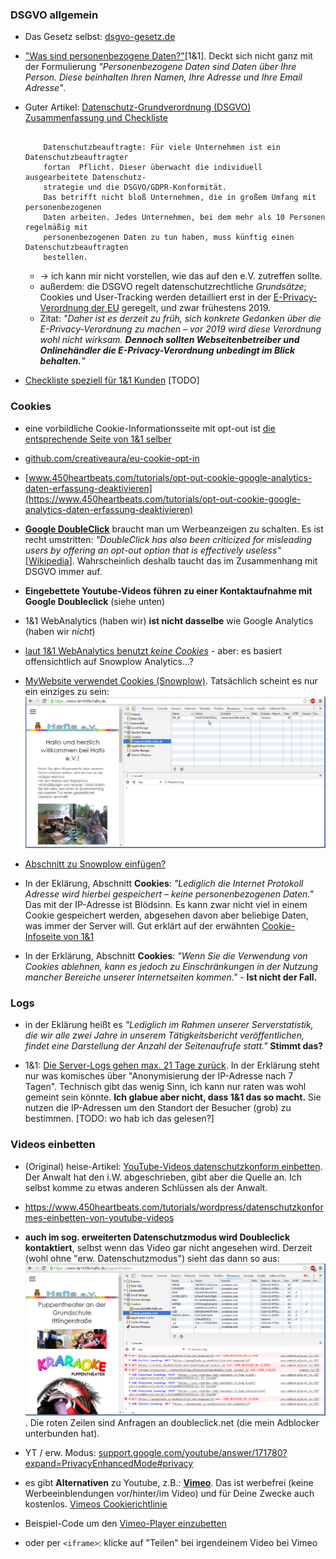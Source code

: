 ### DSGVO allgemein ###
  * Das Gesetz selbst: [dsgvo-gesetz.de](https://dsgvo-gesetz.de)

  * ["Was sind personenbezogene Daten?"](https://hosting.1und1.de/hilfe/datenschutz/allgemeineinformationen/datenschutz-grundverordnung-dsgvo-im-ueberblick/?utm_campaign=1788&utm_content=direct&utm_medium=landinghub&utm_source=helpcenter&utm_term=1795)[1&1]. Deckt sich nicht ganz mit der Formulierung *"Personenbezogene Daten sind Daten über Ihre Person. Diese beinhalten Ihren Namen, Ihre Adresse und Ihre Email Adresse"*. 

  * Guter Artikel: [Datenschutz-Grundverordnung (DSGVO) Zusammenfassung und Checkliste](https://hosting.1und1.de/digitalguide/websites/online-recht/datenschutz-grundverordnung-regeln-fuer-unternehmen/)
	```
		
		Datenschutzbeauftragte: Für viele Unternehmen ist ein Datenschutzbeauftragter
		fortan	Pflicht. Dieser überwacht die individuell ausgearbeitete Datenschutz-
		strategie und die DSGVO/GDPR-Konformität.
		Das betrifft nicht bloß Unternehmen, die in großem Umfang mit personenbezogenen
		Daten arbeiten. Jedes Unternehmen, bei dem mehr als 10 Personen regelmäßig mit
		personenbezogenen Daten zu tun haben, muss künftig einen Datenschutzbeauftragten
		bestellen.

	```
	- -> ich kann mir nicht vorstellen, wie das auf den e.V. zutreffen sollte.
	- außerdem: die DSGVO regelt datenschutzrechtliche *Grundsätze*; Cookies und User-Tracking werden detailliert erst in der [E-Privacy-Verordnung der EU](https://hosting.1und1.de/digitalguide/websites/online-recht/eprivacy-verordnung/) geregelt, und zwar frühestens 2019.
    - Zitat: *"Daher ist es derzeit zu früh, sich konkrete Gedanken über die E-Privacy-Verordnung zu machen – vor 2019 wird diese Verordnung wohl nicht wirksam. **Dennoch sollten Webseitenbetreiber und Onlinehändler die E-Privacy-Verordnung unbedingt im Blick behalten.**"*
    >

  * [Checkliste speziell für 1&1 Kunden](https://hosting.1und1.de/hilfe/datenschutz/allgemeineinformationen/checkliste/) [TODO]

### Cookies ###
  * eine vorbildliche Cookie-Informationsseite mit opt-out ist [die entsprechende Seite von 1&1 selber](https://hosting.1und1.de/cookies)

  * [github.com/creativeaura/eu-cookie-opt-in](https://github.com/creativeaura/eu-cookie-opt-in)

  * [www.450heartbeats.com/tutorials/opt-out-cookie-google-analytics-daten-erfassung-deaktivieren](https://www.450heartbeats.com/tutorials/opt-out-cookie-google-analytics-daten-erfassung-deaktivieren)

  * **[Google DoubleClick](https://www.doubleclickbygoogle.com/de/)** braucht man um Werbeanzeigen zu schalten. Es ist recht umstritten: *"DoubleClick has also been criticized for misleading users by offering an opt-out option that is effectively useless"* [[Wikipedia](https://en.wikipedia.org/wiki/DoubleClick)]. Wahrscheinlich deshalb taucht das im Zusammenhang mit DSGVO immer auf.

  * **Eingebettete Youtube-Videos führen zu einer Kontaktaufnahme mit Google Doubleclick** (siehe unten)

  * 1&1 WebAnalytics (haben wir) **ist nicht dasselbe** wie Google Analytics (haben wir *nicht*)
  * [laut 1&1 WebAnalytics benutzt *keine Cookies*](https://hosting.1und1.de/hilfe/datenschutz/datenverarbeitung-von-webseitenbesuchern-ihres-11-produktes/11-webanalytics/?utm_campaign=1788&utm_content=direct&utm_medium=landinghub&utm_source=helpcenter&utm_term=2103) - aber: es basiert offensichtlich auf Snowplow Analytics...?

  * [MyWebsite verwendet Cookies (Snowplow)](https://hosting.1und1.de/hilfe/datenschutz/datenverarbeitung-von-webseitenbesuchern-ihres-11-produktes/11-mywebsite-aktuelles-produktangebot/?utm_campaign=1788&utm_content=direct&utm_medium=landinghub&utm_source=helpcenter&utm_term=2423). Tatsächlich scheint es nur ein einziges zu sein: ![DSGVO_MyWebsite-cookie](i/DSGVO_MyWebsite-cookie.png)

  * [Abschnitt zu Snowplow einfügen?](https://hosting.1und1.de/hilfe/datenschutz/datenverarbeitung-von-webseitenbesuchern-ihres-11-produktes/11-mywebsite-aktuelles-produktangebot/?utm_campaign=1788&utm_content=direct&utm_medium=landinghub&utm_source=helpcenter&utm_term=2423)

  * In der Eklärung, Abschnitt **Cookies**: *"Lediglich die Internet Protokoll Adresse wird hierbei gespeichert – keine personenbezogenen Daten."* Das mit der IP-Adresse ist Blödsinn. Es kann zwar nicht viel in einem Cookie gespeichert werden, abgesehen davon aber beliebige Daten, was immer der Server will. Gut erklärt auf der erwähnten [Cookie-Infoseite von 1&1](https://hosting.1und1.de/cookies)

  * In der Erklärung, Abschnitt **Cookies**: *"Wenn Sie die Verwendung von Cookies ablehnen, kann es jedoch zu Einschränkungen in der Nutzung mancher Bereiche unserer Internetseiten kommen."* - **Ist nicht der Fall.**

### Logs ###
  * in der Eklärung heißt es *"Lediglich im Rahmen unserer Serverstatistik, die wir alle zwei Jahre in unserem Tätigkeitsbericht veröffentlichen, findet eine Darstellung der Anzahl der Seitenaufrufe statt."* **Stimmt das?**

  * 1&1: [Die Server-Logs gehen max. 21 Tage zurück](https://hosting.1und1.de/hilfe/datenschutz/datenverarbeitung-von-webseitenbesuchern-ihres-11-produktes/11-webhosting/?utm_campaign=1788&utm_content=direct&utm_medium=landinghub&utm_source=helpcenter&utm_term=2176). In der Erklärung steht nur was komisches über "Anonymisierung der IP-Adresse nach 7 Tagen". Technisch gibt das wenig Sinn, ich kann nur raten was wohl gemeint sein könnte. **Ich glabue aber nicht, dass 1&1 das so macht.** Sie nutzen die IP-Adressen um den Standort der Besucher (grob) zu bestimmen. [TODO: wo hab ich das gelesen?]

### Videos einbetten ###
  * (Original) heise-Artikel: [YouTube-Videos datenschutzkonform einbetten](https://www.heise.de/ct/ausgabe/2016-1-YouTube-Videos-datenschutzkonform-einbetten-3046316.html). Der Anwalt hat den i.W. abgeschrieben, gibt aber die Quelle an. Ich selbst komme zu etwas anderen Schlüssen als der Anwalt.

  * https://www.450heartbeats.com/tutorials/wordpress/datenschutzkonformes-einbetten-von-youtube-videos

  * **auch im sog. erweiterten Datenschutzmodus wird Doubleclick kontaktiert**, selbst wenn das Video gar nicht angesehen wird. Derzeit (wohl ohne "erw. Datenschutzmodus") sieht das dann so aus: ![Youtube-cookies](i/DSGVO_YT-cookies.png). Die roten Zeilen sind Anfragen an doubleclick.net (die mein Adblocker unterbunden hat).

  * YT / erw. Modus: [support.google.com/youtube/answer/171780?expand=PrivacyEnhancedMode#privacy](https://support.google.com/youtube/answer/171780?expand=PrivacyEnhancedMode#privacy)

  * es gibt **Alternativen** zu Youtube, z.B.: **[Vimeo](https://vimeo.com/de/upgrade)**. Das ist werbefrei (keine Werbeeinblendungen vor/hinter/im Video) und für Deine Zwecke auch kostenlos. [Vimeos Cookierichtlinie](https://vimeo.com/cookie_policy?vcid=32179)

  * Beispiel-Code um den [Vimeo-Player einzubetten](https://github.com/vimeo/vimeo-oembed-examples/tree/master/oembed)

  * oder per `<iframe>`: klicke auf "Teilen" bei irgendeinem Video bei Vimeo

